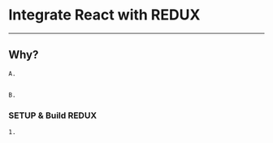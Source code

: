 # Integrate React with REDUX
-------------------------------
    

## Why?
    
    A. 


    B. 
        

### SETUP & Build REDUX 
    1. 


